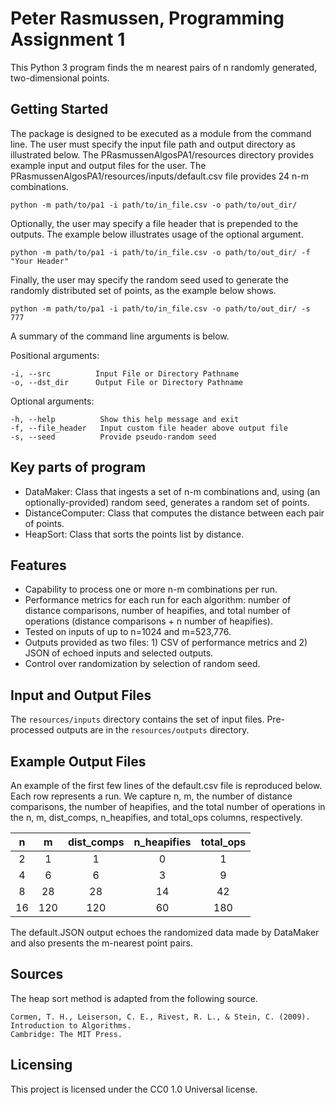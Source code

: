 # Peter Rasmussen, Programming Assignment 1

This Python 3 program finds the m nearest pairs of n randomly generated, two-dimensional points.

## Getting Started

The package is designed to be executed as a module from the command line. The user must specify the
input file path and output directory as illustrated below. The PRasmussenAlgosPA1/resources
directory provides example input and output files for the user. The
PRasmussenAlgosPA1/resources/inputs/default.csv file provides 24 n-m combinations.

```shell
python -m path/to/pa1 -i path/to/in_file.csv -o path/to/out_dir/ 
```

Optionally, the user may specify a file header that is prepended to the outputs. The example below
illustrates usage of the optional argument.

```shell
python -m path/to/pa1 -i path/to/in_file.csv -o path/to/out_dir/ -f "Your Header"
```

Finally, the user may specify the random seed used to generate the randomly distributed set of
points, as the example below shows.

```shell
python -m path/to/pa1 -i path/to/in_file.csv -o path/to/out_dir/ -s 777
```

A summary of the command line arguments is below.

Positional arguments:

    -i, --src          Input File or Directory Pathname
    -o, --dst_dir      Output File or Directory Pathname

Optional arguments:

    -h, --help          Show this help message and exit
    -f, --file_header   Input custom file header above output file
    -s, --seed          Provide pseudo-random seed

## Key parts of program
* DataMaker: Class that ingests a set of n-m combinations and, using (an optionally-provided) random seed, generates a random set of points.
* DistanceComputer: Class that computes the distance between each pair of points.
* HeapSort: Class that sorts the points list by distance.

## Features

* Capability to process one or more n-m combinations per run.
* Performance metrics for each run for each algorithm: number of distance comparisons, number of
  heapifies, and total number of operations (distance comparisons + n number of heapifies).
* Tested on inputs of up to n=1024 and m=523,776.
* Outputs provided as two files: 1) CSV of performance metrics and 2) JSON of echoed inputs and
  selected outputs.
* Control over randomization by selection of random seed.

## Input and Output Files

The ```resources/inputs``` directory contains the set of input files. Pre-processed outputs are in
the ```resources/outputs``` directory.

## Example Output Files

An example of the first few lines of the default.csv file is reproduced below. Each row represents a
run. We capture n, m, the number of distance comparisons, the number of heapifies, and the total 
number of operations in the n, m, dist_comps, n_heapifies, and total_ops columns, respectively.

**n**|**m**|**dist\_comps**|**n\_heapifies**|**total\_ops**
:-----:|:-----:|:-----:|:-----:|:-----:
2|1|1|0|1|
4|6|6|3|9
8|28|28|14|42
16|120|120|60|180

The default.JSON output echoes the randomized data made by DataMaker and also presents the m-nearest
point pairs.

## Sources

The heap sort method is adapted from the following source.
    
    Cormen, T. H., Leiserson, C. E., Rivest, R. L., & Stein, C. (2009). Introduction to Algorithms.
    Cambridge: The MIT Press.

## Licensing

This project is licensed under the CC0 1.0 Universal license.
